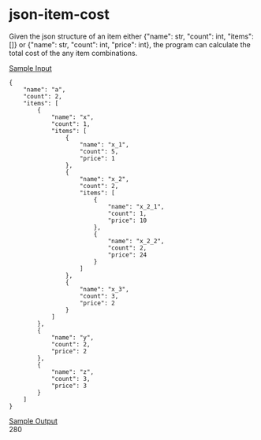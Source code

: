 # json-item-cost

Given the json structure of an item either  {"name": str, "count": int, "items": []} or {"name": str, "count": int, "price": int}, the program can calculate the total cost of the any item combinations.

<ins>Sample Input</ins><br>
```
{
	"name": "a",
	"count": 2,
	"items": [
		{
			"name": "x",
			"count": 1,
			"items": [
				{
					"name": "x_1",
					"count": 5,
					"price": 1
				},
				{
					"name": "x_2",
					"count": 2,
					"items": [
						{
							"name": "x_2_1",
							"count": 1,
							"price": 10
						},
						{
							"name": "x_2_2",
							"count": 2,
							"price": 24
						}
					]
				},
				{
					"name": "x_3",
					"count": 3,
					"price": 2
				}
			]
		},
		{
			"name": "y",
			"count": 2,
			"price": 2
		},
		{
			"name": "z",
			"count": 3,
			"price": 3
		}
	]
}
```
<ins>Sample Output</ins><br>
280 



